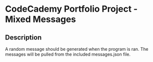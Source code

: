 # CodeCademy Portfolio Project - Mixed Messages

## Description
A random message should be generated when the program is ran. The messages will be pulled from the included messages.json file.


